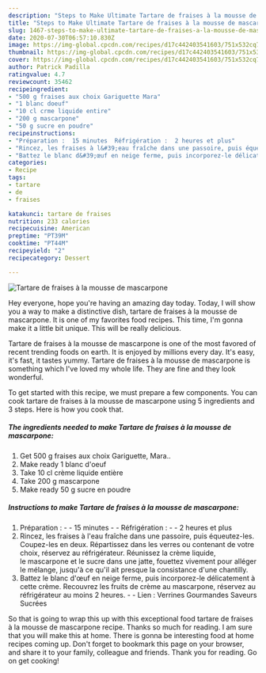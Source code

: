 ```yaml
---
description: "Steps to Make Ultimate Tartare de fraises à la mousse de mascarpone"
title: "Steps to Make Ultimate Tartare de fraises à la mousse de mascarpone"
slug: 1467-steps-to-make-ultimate-tartare-de-fraises-a-la-mousse-de-mascarpone
date: 2020-07-30T06:57:10.830Z
image: https://img-global.cpcdn.com/recipes/d17c442403541603/751x532cq70/tartare-de-fraises-a-la-mousse-de-mascarpone-photo-principale-de-la-recette.jpg
thumbnail: https://img-global.cpcdn.com/recipes/d17c442403541603/751x532cq70/tartare-de-fraises-a-la-mousse-de-mascarpone-photo-principale-de-la-recette.jpg
cover: https://img-global.cpcdn.com/recipes/d17c442403541603/751x532cq70/tartare-de-fraises-a-la-mousse-de-mascarpone-photo-principale-de-la-recette.jpg
author: Patrick Padilla
ratingvalue: 4.7
reviewcount: 35462
recipeingredient:
- "500 g fraises aux choix Gariguette Mara"
- "1 blanc doeuf"
- "10 cl crme liquide entire"
- "200 g mascarpone"
- "50 g sucre en poudre"
recipeinstructions:
- "Préparation :  15 minutes  Réfrigération :  2 heures et plus"
- "Rincez, les fraises à l&#39;eau fraîche dans une passoire, puis équeutez-les. Coupez-les en deux. Répartissez dans les verres ou contenant de votre choix, réservez au réfrigérateur. Réunissez la crème liquide, le mascarpone et le sucre dans une jatte, fouettez vivement pour alléger le mélange, jusqu&#39;à ce qu&#39;il ait presque la consistance d&#39;une chantilly."
- "Battez le blanc d&#39;œuf en neige ferme, puis incorporez-le délicatement à cette crème. Recouvrez les fruits de crème au mascarpone, réservez au réfrigérateur au moins 2 heures.  Lien : Verrines Gourmandes Saveurs Sucrées"
categories:
- Recipe
tags:
- tartare
- de
- fraises

katakunci: tartare de fraises 
nutrition: 233 calories
recipecuisine: American
preptime: "PT39M"
cooktime: "PT44M"
recipeyield: "2"
recipecategory: Dessert

---
```



![Tartare de fraises à la mousse de mascarpone](https://img-global.cpcdn.com/recipes/d17c442403541603/751x532cq70/tartare-de-fraises-a-la-mousse-de-mascarpone-photo-principale-de-la-recette.jpg)

Hey everyone, hope you're having an amazing day today. Today, I will show you a way to make a distinctive dish, tartare de fraises à la mousse de mascarpone. It is one of my favorites food recipes. This time, I'm gonna make it a little bit unique. This will be really delicious.



Tartare de fraises à la mousse de mascarpone is one of the most favored of recent trending foods on earth. It is enjoyed by millions every day. It's easy, it's fast, it tastes yummy. Tartare de fraises à la mousse de mascarpone is something which I've loved my whole life. They are fine and they look wonderful.


To get started with this recipe, we must prepare a few components. You can cook tartare de fraises à la mousse de mascarpone using 5 ingredients and 3 steps. Here is how you cook that.

<!--inarticleads1-->

##### The ingredients needed to make Tartare de fraises à la mousse de mascarpone:

1. Get 500 g fraises aux choix Gariguette, Mara..
1. Make ready 1 blanc d&#39;oeuf
1. Take 10 cl crème liquide entière
1. Take 200 g mascarpone
1. Make ready 50 g sucre en poudre




<!--inarticleads2-->

##### Instructions to make Tartare de fraises à la mousse de mascarpone:

1. Préparation : -  - 15 minutes -  - Réfrigération : -  - 2 heures et plus
1. Rincez, les fraises à l&#39;eau fraîche dans une passoire, puis équeutez-les. Coupez-les en deux. Répartissez dans les verres ou contenant de votre choix, réservez au réfrigérateur. Réunissez la crème liquide, le mascarpone et le sucre dans une jatte, fouettez vivement pour alléger le mélange, jusqu&#39;à ce qu&#39;il ait presque la consistance d&#39;une chantilly.
1. Battez le blanc d&#39;œuf en neige ferme, puis incorporez-le délicatement à cette crème. Recouvrez les fruits de crème au mascarpone, réservez au réfrigérateur au moins 2 heures. -  - Lien : Verrines Gourmandes Saveurs Sucrées




So that is going to wrap this up with this exceptional food tartare de fraises à la mousse de mascarpone recipe. Thanks so much for reading. I am sure that you will make this at home. There is gonna be interesting food at home recipes coming up. Don't forget to bookmark this page on your browser, and share it to your family, colleague and friends. Thank you for reading. Go on get cooking!
